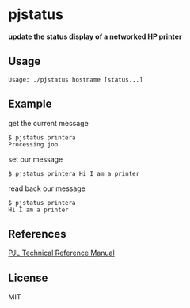 # pjstatus
**update the status display of a networked HP printer**

## Usage
```
Usage: ./pjstatus hostname [status...]
```

## Example

get the current message
```
$ pjstatus printera
Processing job
```

set our message
```
$ pjstatus printera Hi I am a printer
```

read back our message
```
$ pjstatus printera
Hi I am a printer
```

## References

[PJL Technical Reference Manual](http://h20565.www2.hp.com/hpsc/doc/public/display?docId=emr_na-bpl13208)

## License

MIT
